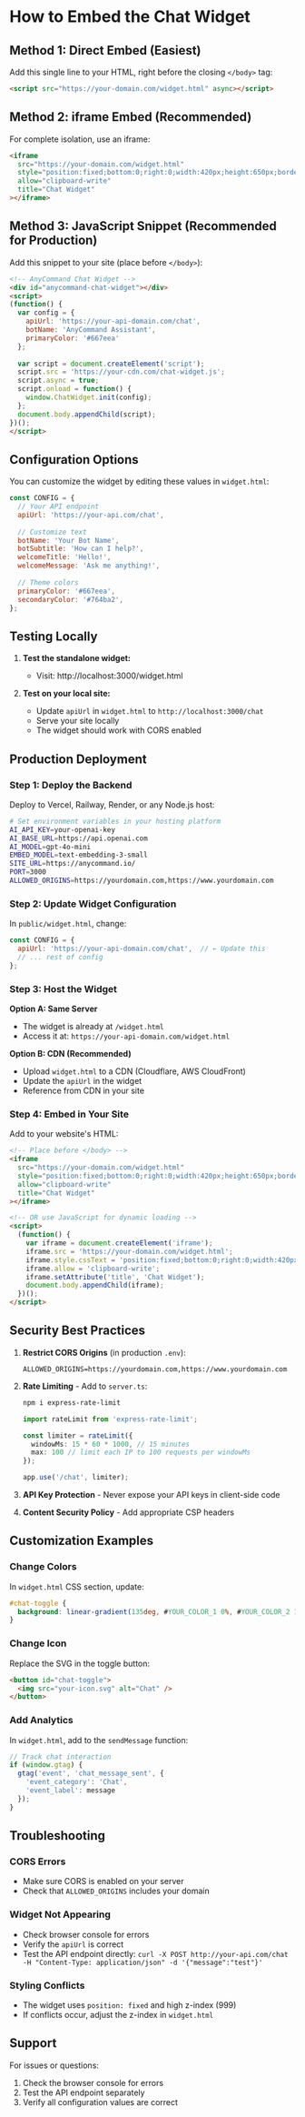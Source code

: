 # How to Embed the Chat Widget

## Method 1: Direct Embed (Easiest)

Add this single line to your HTML, right before the closing `</body>` tag:

```html
<script src="https://your-domain.com/widget.html" async></script>
```

## Method 2: iframe Embed (Recommended)

For complete isolation, use an iframe:

```html
<iframe 
  src="https://your-domain.com/widget.html" 
  style="position:fixed;bottom:0;right:0;width:420px;height:650px;border:none;z-index:999;background:transparent;"
  allow="clipboard-write"
  title="Chat Widget"
></iframe>
```

## Method 3: JavaScript Snippet (Recommended for Production)

Add this snippet to your site (place before `</body>`):

```html
<!-- AnyCommand Chat Widget -->
<div id="anycommand-chat-widget"></div>
<script>
(function() {
  var config = {
    apiUrl: 'https://your-api-domain.com/chat',
    botName: 'AnyCommand Assistant',
    primaryColor: '#667eea'
  };
  
  var script = document.createElement('script');
  script.src = 'https://your-cdn.com/chat-widget.js';
  script.async = true;
  script.onload = function() {
    window.ChatWidget.init(config);
  };
  document.body.appendChild(script);
})();
</script>
```

## Configuration Options

You can customize the widget by editing these values in `widget.html`:

```javascript
const CONFIG = {
  // Your API endpoint
  apiUrl: 'https://your-api.com/chat',
  
  // Customize text
  botName: 'Your Bot Name',
  botSubtitle: 'How can I help?',
  welcomeTitle: 'Hello!',
  welcomeMessage: 'Ask me anything!',
  
  // Theme colors
  primaryColor: '#667eea',
  secondaryColor: '#764ba2',
};
```

## Testing Locally

1. **Test the standalone widget:**
   - Visit: http://localhost:3000/widget.html

2. **Test on your local site:**
   - Update `apiUrl` in `widget.html` to `http://localhost:3000/chat`
   - Serve your site locally
   - The widget should work with CORS enabled

## Production Deployment

### Step 1: Deploy the Backend

Deploy to Vercel, Railway, Render, or any Node.js host:

```bash
# Set environment variables in your hosting platform
AI_API_KEY=your-openai-key
AI_BASE_URL=https://api.openai.com
AI_MODEL=gpt-4o-mini
EMBED_MODEL=text-embedding-3-small
SITE_URL=https://anycommand.io/
PORT=3000
ALLOWED_ORIGINS=https://yourdomain.com,https://www.yourdomain.com
```

### Step 2: Update Widget Configuration

In `public/widget.html`, change:

```javascript
const CONFIG = {
  apiUrl: 'https://your-api-domain.com/chat',  // ← Update this
  // ... rest of config
};
```

### Step 3: Host the Widget

**Option A: Same Server**
- The widget is already at `/widget.html`
- Access it at: `https://your-api-domain.com/widget.html`

**Option B: CDN (Recommended)**
- Upload `widget.html` to a CDN (Cloudflare, AWS CloudFront)
- Update the `apiUrl` in the widget
- Reference from CDN in your site

### Step 4: Embed in Your Site

Add to your website's HTML:

```html
<!-- Place before </body> -->
<iframe 
  src="https://your-domain.com/widget.html" 
  style="position:fixed;bottom:0;right:0;width:420px;height:650px;border:none;z-index:999;background:transparent;"
  allow="clipboard-write"
  title="Chat Widget"
></iframe>

<!-- OR use JavaScript for dynamic loading -->
<script>
  (function() {
    var iframe = document.createElement('iframe');
    iframe.src = 'https://your-domain.com/widget.html';
    iframe.style.cssText = 'position:fixed;bottom:0;right:0;width:420px;height:650px;border:none;z-index:999;background:transparent;';
    iframe.allow = 'clipboard-write';
    iframe.setAttribute('title', 'Chat Widget');
    document.body.appendChild(iframe);
  })();
</script>
```

## Security Best Practices

1. **Restrict CORS Origins** (in production `.env`):
   ```
   ALLOWED_ORIGINS=https://yourdomain.com,https://www.yourdomain.com
   ```

2. **Rate Limiting** - Add to `server.ts`:
   ```bash
   npm i express-rate-limit
   ```
   
   ```typescript
   import rateLimit from 'express-rate-limit';
   
   const limiter = rateLimit({
     windowMs: 15 * 60 * 1000, // 15 minutes
     max: 100 // limit each IP to 100 requests per windowMs
   });
   
   app.use('/chat', limiter);
   ```

3. **API Key Protection** - Never expose your API keys in client-side code

4. **Content Security Policy** - Add appropriate CSP headers

## Customization Examples

### Change Colors

In `widget.html` CSS section, update:

```css
#chat-toggle {
  background: linear-gradient(135deg, #YOUR_COLOR_1 0%, #YOUR_COLOR_2 100%);
}
```

### Change Icon

Replace the SVG in the toggle button:

```html
<button id="chat-toggle">
  <img src="your-icon.svg" alt="Chat" />
</button>
```

### Add Analytics

In `widget.html`, add to the `sendMessage` function:

```javascript
// Track chat interaction
if (window.gtag) {
  gtag('event', 'chat_message_sent', {
    'event_category': 'Chat',
    'event_label': message
  });
}
```

## Troubleshooting

### CORS Errors
- Make sure CORS is enabled on your server
- Check that `ALLOWED_ORIGINS` includes your domain

### Widget Not Appearing
- Check browser console for errors
- Verify the `apiUrl` is correct
- Test the API endpoint directly: `curl -X POST http://your-api.com/chat -H "Content-Type: application/json" -d '{"message":"test"}'`

### Styling Conflicts
- The widget uses `position: fixed` and high z-index (999)
- If conflicts occur, adjust the z-index in `widget.html`

## Support

For issues or questions:
1. Check the browser console for errors
2. Test the API endpoint separately
3. Verify all configuration values are correct

